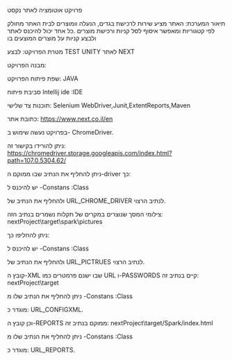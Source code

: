 פרויקט אוטומציה לאתר נקסט

תיאור המערכת: האתר מציע שירות לרכישת בגדים, הנעלה וומוצרים לבית
האתר מחולק לפי קטגוריות ומאפשר איסוף לסל קניות ורכישת מוצרים
.כל אחד יכול להיכנס לאתר ולבצע קניות על מוצרים המוצעים בו

מטרת הפרויקט: לבצע TEST UNITY לאתר NEXT

מבנה הפרויקט: 

שפת פיתוח הפרויקט: JAVA

סביבת פיתוח Intellij ide :IDE

תוכנות צד שלישי: Selenium WebDriver,Junit,ExtentReports,Maven

כתובת אתר: https://www.next.co.il/en

בפרויקט נעשה שימוש ב- ChromeDriver.

ניתן להורידו בקישור זה: https://chromedriver.storage.googleapis.com/index.html?path=107.0.5304.62/ 

ניתן להחליף את הנתיב שבו ממוקם ה-driver כך:

יש להיכנס ל
-Constans :Class

ולהחליף את הנתיב של URL_CHROME_DRIVER לנתיב הרצוי.

צילומי המסך  שנוצרים במקרים של תקלות נשמרים בנתיב הזה:  nextProject\target\spark\pictures

ניתן להחליפו כך:

יש להיכנס ל
-Constans :Class

ולהחליף את הנתיב של URL_PICTRUES לנתיב הרצוי.

קובץ ה-XML שבו ישנם פרמטרים כמו URL ו-PASSWORDS קיים בנתיב זה: nextProject\target

ניתן להחליף את הנתיב שלו מ -Constans :Class

מוגדר כ: URL_CONFIGXML.

וכן קובץ ה-REPORTS ממוקם בנתיב זה: nextProject\target/Spark/index.html

ניתן להחליף את הנתיב שלו מ -Constans :Class

מוגדר כ: URL_REPORTS.





